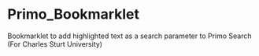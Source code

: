 # Primo_Bookmarklet
Bookmarklet to add highlighted text as a search parameter to Primo Search (For Charles Sturt University)
